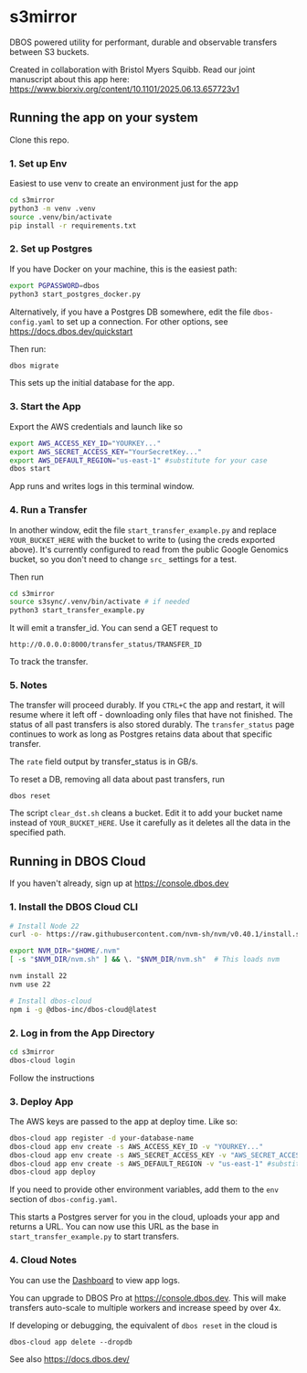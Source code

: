 # s3mirror

DBOS powered utility for performant, durable and observable transfers between S3 buckets.

Created in collaboration with Bristol Myers Squibb. Read our joint manuscript about this app here:
https://www.biorxiv.org/content/10.1101/2025.06.13.657723v1

## Running the app on your system

Clone this repo.

### 1. Set up Env
Easiest to use venv to create an environment just for the app
```bash
cd s3mirror
python3 -m venv .venv
source .venv/bin/activate
pip install -r requirements.txt
```

### 2. Set up Postgres
If you have Docker on your machine, this is the easiest path:
```bash
export PGPASSWORD=dbos
python3 start_postgres_docker.py
```
Alternatively, if you have a Postgres DB somewhere, edit the file `dbos-config.yaml` to set up a connection. For other options, see https://docs.dbos.dev/quickstart

Then run:
```bash
dbos migrate
```
This sets up the initial database for the app.

### 3. Start the App
Export the AWS credentials and launch like so

```bash
export AWS_ACCESS_KEY_ID="YOURKEY..."
export AWS_SECRET_ACCESS_KEY="YourSecretKey..."
export AWS_DEFAULT_REGION="us-east-1" #substitute for your case
dbos start
```
App runs and writes logs in this terminal window.


### 4. Run a Transfer
In another window, edit the file `start_transfer_example.py` and replace `YOUR_BUCKET_HERE` with the bucket to write to (using the creds exported above). It's currently configured to read from the public Google Genomics bucket, so you don't need to change `src_` settings for a test. 

Then run
```bash
cd s3mirror
source s3sync/.venv/bin/activate # if needed
python3 start_transfer_example.py
```
It will emit a transfer_id. You can send a GET request to 
```
http://0.0.0.0:8000/transfer_status/TRANSFER_ID
```
To track the transfer.

### 5. Notes
The transfer will proceed durably. If you `CTRL+C` the app and restart, it will resume where it left off - downloading only files that have not finished. The status of all past transfers is also stored durably. The `transfer_status` page continues to work as long as Postgres retains data about that specific transfer.

The `rate` field output by transfer_status is in GB/s. 

To reset a DB, removing all data about past transfers, run
```
dbos reset
```

The script `clear_dst.sh` cleans a bucket. Edit it to add your bucket name instead of `YOUR_BUCKET_HERE`. Use it carefully as it deletes all the data in the specified path.

## Running in DBOS Cloud

If you haven't already, sign up at https://console.dbos.dev

### 1. Install the DBOS Cloud CLI

```bash
# Install Node 22
curl -o- https://raw.githubusercontent.com/nvm-sh/nvm/v0.40.1/install.sh | bash

export NVM_DIR="$HOME/.nvm"
[ -s "$NVM_DIR/nvm.sh" ] && \. "$NVM_DIR/nvm.sh"  # This loads nvm

nvm install 22
nvm use 22

# Install dbos-cloud
npm i -g @dbos-inc/dbos-cloud@latest
```

### 2. Log in from the App Directory

```bash
cd s3mirror
dbos-cloud login
```
Follow the instructions

### 3. Deploy App

The AWS keys are passed to the app at deploy time. Like so:

```bash
dbos-cloud app register -d your-database-name
dbos-cloud app env create -s AWS_ACCESS_KEY_ID -v "YOURKEY..."
dbos-cloud app env create -s AWS_SECRET_ACCESS_KEY -v "AWS_SECRET_ACCESS_KEY"
dbos-cloud app env create -s AWS_DEFAULT_REGION -v "us-east-1" #substitute for your case
dbos-cloud app deploy
```
If you need to provide other environment variables, add them to the `env` section of `dbos-config.yaml`. 

This starts a Postgres server for you in the cloud, uploads your app and returns a URL. You can now use this URL as the base in `start_transfer_example.py` to start transfers.

### 4. Cloud Notes

You can use the [Dashboard](https://docs.dbos.dev/cloud-tutorials/monitoring-dashboard) to view app logs. 

You can upgrade to DBOS Pro at https://console.dbos.dev. This will make transfers auto-scale to multiple workers and increase speed by over 4x. 

If developing or debugging, the equivalent of `dbos reset` in the cloud is 
```
dbos-cloud app delete --dropdb
```

See also https://docs.dbos.dev/

